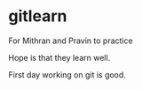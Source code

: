 # gitlearn
For Mithran and Pravin to practice

Hope is that they learn well.

First day working on git is good.
